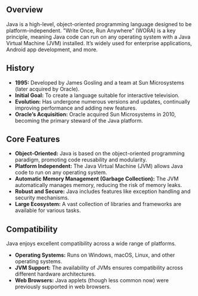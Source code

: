 ## Overview

Java is a high-level, object-oriented programming language designed to be platform-independent.  "Write Once, Run Anywhere" (WORA) is a key principle, meaning Java code can run on any operating system with a Java Virtual Machine (JVM) installed. It’s widely used for enterprise applications, Android app development, and more.

## History

*   **1995:** Developed by James Gosling and a team at Sun Microsystems (later acquired by Oracle).
*   **Initial Goal:** To create a language suitable for interactive television.
*   **Evolution:**  Has undergone numerous versions and updates, continually improving performance and adding new features.
*   **Oracle’s Acquisition:** Oracle acquired Sun Microsystems in 2010, becoming the primary steward of the Java platform.

## Core Features

*   **Object-Oriented:** Java is based on the object-oriented programming paradigm, promoting code reusability and modularity.
*   **Platform Independent:** The Java Virtual Machine (JVM) allows Java code to run on any operating system.
*   **Automatic Memory Management (Garbage Collection):**  The JVM automatically manages memory, reducing the risk of memory leaks.
*   **Robust and Secure:** Java includes features like exception handling and security mechanisms.
*   **Large Ecosystem:** A vast collection of libraries and frameworks are available for various tasks.

## Compatibility

Java enjoys excellent compatibility across a wide range of platforms.

*   **Operating Systems:** Runs on Windows, macOS, Linux, and other operating systems.
*   **JVM Support:** The availability of JVMs ensures compatibility across different hardware architectures.
*   **Web Browsers:** Java applets (though less common now) were previously supported in web browsers.